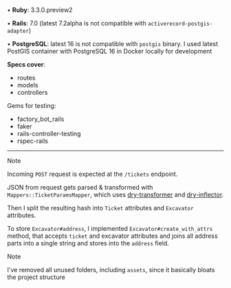 • **Ruby**: 3.3.0.preview2

• **Rails**: 7.0 (latest 7.2alpha is not compatible with `activerecord-postgis-adapter`)

• **PostgreSQL**: latest 16 is not compatible with `postgis` binary. I used latest PostGIS container
with PostgreSQL 16 in Docker locally for development

**Specs cover**:

- routes
- models
- controllers

Gems for testing:

- factory_bot_rails
- faker
- rails-controller-testing
- rspec-rails

---

> [!NOTE]
> Incoming `POST` request is expected at the `/tickets` endpoint.

JSON from request gets parsed & transformed with `Mappers::TicketParamsMapper`,
which uses [dry-transformer](https://dry-rb.org/gems/dry-transformer/1.0/) and
[dry-inflector](https://dry-rb.org/gems/dry-inflector/1.0/).

Then I split the resulting hash into `Ticket` attributes and `Excavator` attributes.

To store `Excavator#address`, I implemented `Excavator#create_with_attrs` method,
that accepts `ticket` and excavator attributes and joins all address parts into a single string and
stores into the `address` field.

> [!NOTE]
> I've removed all unused folders, including `assets`, since it basically bloats the project structure
